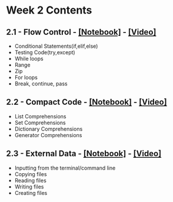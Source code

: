 # Week 2 Contents

## 2.1 - Flow Control - [[Notebook]](Week2_Notebooks/PyQM_2.1_Flow_Control.ipynb) - [[Video]](https://youtu.be/6IUQ12mOb1A)

- Conditional Statements(if,elif,else)
- Testing Code(try,except)
- While loops
- Range
- Zip
- For loops
- Break, continue, pass


## 2.2 - Compact Code - [[Notebook]](Week2_Notebooks/PyQM_2.2_Compact_Code.ipynb) - [[Video]](https://youtu.be/JBFc9V6BcNY)

- List Comprehensions
- Set Comprehensions
- Dictionary Comprehensions
- Generator Comprehensions

## 2.3 - External Data - [[Notebook]](Week2_Notebooks/PyQM_2.3_External_Data.ipynb) - [[Video]](https://youtu.be/Pjl23pFmk_w)
- Inputting from the terminal/command line
- Copying files
- Reading files
- Writing files
- Creating files
